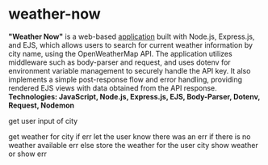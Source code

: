 # weather-now

**"Weather Now"** is a web-based [application](https://lucky-cape-calf.cyclic.app) built with Node.js, Express.js, and EJS, which allows users to search for current weather
information by city name, using the OpenWeatherMap API. The application utilizes middleware such as body-parser and request, and
uses dotenv for environment variable management to securely handle the API key. It also implements a simple post-response flow and
error handling, providing rendered EJS views with data obtained from the API response.<br>
**Technologies: JavaScript, Node.js, Express.js, EJS, Body-Parser, Dotenv, Request, Nodemon**


get user input of city

get weather for city
    if err let the user know there was an err
    if there is no weather available err 
    else store the weather for the user city
show weather or show err


